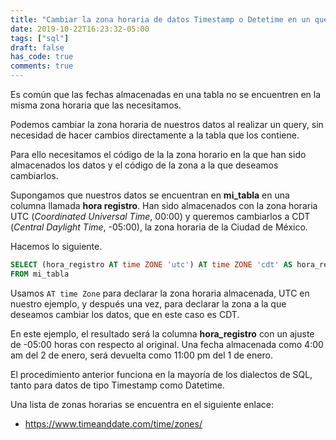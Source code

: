 ```yaml
---
title: "Cambiar la zona horaria de datos Timestamp o Detetime en un query de SQL"
date: 2019-10-22T16:23:32-05:00
tags: ["sql"]
draft: false
has_code: true
comments: true
---
```


Es común que las fechas almacenadas en una tabla no se encuentren en la misma zona horaria que las necesitamos.

Podemos cambiar la zona horaria de nuestros datos al realizar un query, sin necesidad de hacer cambios directamente a la tabla que los contiene.

Para ello necesitamos el código de la la zona horario en la que han sido almacenados los datos y el código de la zona a la que deseamos cambiarlos.

Supongamos que nuestros datos se encuentran en **mi_tabla** en una columna llamada **hora registro**. Han sido almacenados con la zona horaria UTC (*Coordinated Universal Time*, 00:00) y queremos cambiarlos a CDT (*Central Daylight Time*, -05:00), la zona horaria de la Ciudad de México.

Hacemos lo siguiente.

```sql 
SELECT (hora_registro AT time ZONE 'utc') AT time ZONE 'cdt' AS hora_registro
FROM mi_tabla
```

Usamos `AT time Zone` para declarar la zona horaria almacenada, UTC en nuestro ejemplo, y después una vez, para declarar la zona a la que deseamos cambiar los datos, que en este caso es CDT.

En este ejemplo, el resultado será la columna **hora_registro** con un ajuste de -05:00 horas con respecto al original. Una fecha almacenada como 4:00 am del 2 de enero, será devuelta como 11:00 pm del 1 de enero.

El procedimiento anterior funciona en la mayoría de los dialectos de SQL, tanto para datos de tipo Timestamp como Datetime.

Una lista de zonas horarias se encuentra en el siguiente enlace:

* https://www.timeanddate.com/time/zones/
